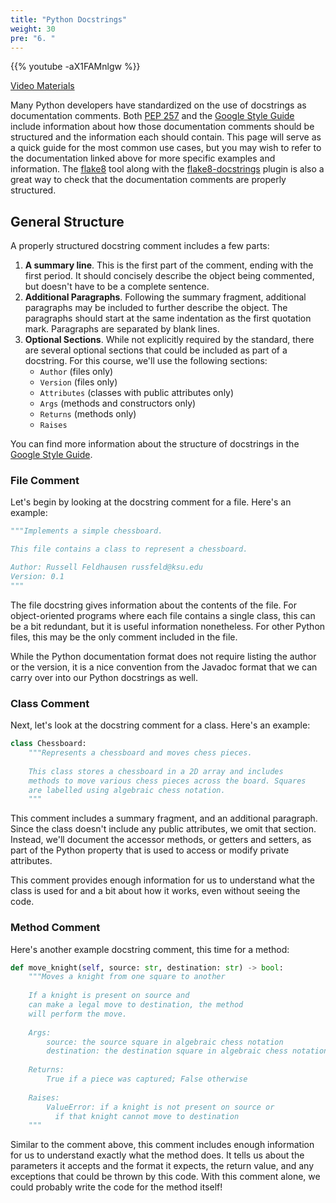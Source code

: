```yaml
---
title: "Python Docstrings"
weight: 30
pre: "6. "
---
```


{{% youtube -aX1FAMnlgw %}}

[Video Materials](video)

Many Python developers have standardized on the use of docstrings as documentation comments. Both [PEP 257](https://www.python.org/dev/peps/pep-0257/) and the [Google Style Guide](https://google.github.io/styleguide/pyguide.html#s3.8-comments-and-docstrings) include information about how those documentation comments should be structured and the information each should contain. This page will serve as a quick guide for the most common use cases, but you may wish to refer to the documentation linked above for more specific examples and information. The [flake8](https://flake8.pycqa.org/en/latest/index.html) tool along with the [flake8-docstrings](https://pypi.org/project/flake8-docstrings/) plugin is also a great way to check that the documentation comments are properly structured.

## General Structure

A properly structured docstring comment includes a few parts:

1. **A summary line**. This is the first part of the comment, ending with the first period. It should concisely describe the object being commented, but doesn't have to be a complete sentence.
2. **Additional Paragraphs**. Following the summary fragment, additional paragraphs may be included to further describe the object. The paragraphs should start at the same indentation as the first quotation mark. Paragraphs are separated by blank lines.
3. **Optional Sections**. While not explicitly required by the standard, there are several optional sections that could be included as part of a docstring. For this course, we'll use the following sections:
   * `Author` (files only)
   * `Version` (files only)
   * `Attributes` (classes with public attributes only)
   * `Args` (methods and constructors only)
   * `Returns` (methods only)
   * `Raises`

You can find more information about the structure of docstrings in the [Google Style Guide](https://google.github.io/styleguide/pyguide.html#38-comments-and-docstrings).

### File Comment

Let's begin by looking at the docstring comment for a file. Here's an example:

```python
"""Implements a simple chessboard.

This file contains a class to represent a chessboard.

Author: Russell Feldhausen russfeld@ksu.edu
Version: 0.1
"""
```

The file docstring gives information about the contents of the file. For object-oriented programs where each file contains a single class, this can be a bit redundant, but it is useful information nonetheless. For other Python files, this may be the only comment included in the file. 

While the Python documentation format does not require listing the author or the version, it is a nice convention from the Javadoc format that we can carry over into our Python docstrings as well.

### Class Comment

Next, let's look at the docstring comment for a class. Here's an example:

```python
class Chessboard:
    """Represents a chessboard and moves chess pieces.
    
    This class stores a chessboard in a 2D array and includes
    methods to move various chess pieces across the board. Squares
    are labelled using algebraic chess notation.
    """
```

This comment includes a summary fragment, and an additional paragraph. Since the class doesn't include any public attributes, we omit that section. Instead, we'll document the accessor methods, or getters and setters, as part of the Python property that is used to access or modify private attributes.  

This comment provides enough information for us to understand what the class is used for and a bit about how it works, even without seeing the code.

### Method Comment

Here's another example docstring comment, this time for a method:

```python
def move_knight(self, source: str, destination: str) -> bool:
    """Moves a knight from one square to another
    
    If a knight is present on source and 
    can make a legal move to destination, the method 
    will perform the move. 
    
    Args:
        source: the source square in algebraic chess notation
        destination: the destination square in algebraic chess notation
        
    Returns:
        True if a piece was captured; False otherwise
 
    Raises:
        ValueError: if a knight is not present on source or 
          if that knight cannot move to destination
    """
```

Similar to the comment above, this comment includes enough information for us to understand exactly what the method does. It tells us about the parameters it accepts and the format it expects, the return value, and any exceptions that could be thrown by this code. With this comment alone, we could probably write the code for the method itself!

